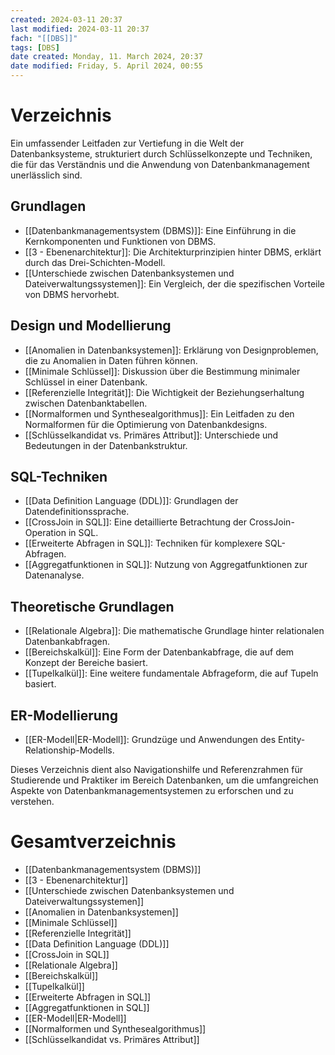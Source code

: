 ```yaml
---
created: 2024-03-11 20:37
last modified: 2024-03-11 20:37
fach: "[[DBS]]"
tags: [DBS]
date created: Monday, 11. March 2024, 20:37
date modified: Friday, 5. April 2024, 00:55
---
```


# Verzeichnis

Ein umfassender Leitfaden zur Vertiefung in die Welt der Datenbanksysteme, strukturiert durch Schlüsselkonzepte und Techniken, die für das Verständnis und die Anwendung von Datenbankmanagement unerlässlich sind.

## Grundlagen
- [[Datenbankmanagementsystem (DBMS)]]: Eine Einführung in die Kernkomponenten und Funktionen von DBMS.
- [[3 - Ebenenarchitektur]]: Die Architekturprinzipien hinter DBMS, erklärt durch das Drei-Schichten-Modell.
- [[Unterschiede zwischen Datenbanksystemen und Dateiverwaltungssystemen]]: Ein Vergleich, der die spezifischen Vorteile von DBMS hervorhebt.

## Design und Modellierung
- [[Anomalien in Datenbanksystemen]]: Erklärung von Designproblemen, die zu Anomalien in Daten führen können.
- [[Minimale Schlüssel]]: Diskussion über die Bestimmung minimaler Schlüssel in einer Datenbank.
- [[Referenzielle Integrität]]: Die Wichtigkeit der Beziehungserhaltung zwischen Datenbanktabellen.
- [[Normalformen und Synthesealgorithmus]]: Ein Leitfaden zu den Normalformen für die Optimierung von Datenbankdesigns.
- [[Schlüsselkandidat vs. Primäres Attribut]]: Unterschiede und Bedeutungen in der Datenbankstruktur.

## SQL-Techniken
- [[Data Definition Language (DDL)]]: Grundlagen der Datendefinitionssprache.
- [[CrossJoin in SQL]]: Eine detaillierte Betrachtung der CrossJoin-Operation in SQL.
- [[Erweiterte Abfragen in SQL]]: Techniken für komplexere SQL-Abfragen.
- [[Aggregatfunktionen in SQL]]: Nutzung von Aggregatfunktionen zur Datenanalyse.

## Theoretische Grundlagen
- [[Relationale Algebra]]: Die mathematische Grundlage hinter relationalen Datenbankabfragen.
- [[Bereichskalkül]]: Eine Form der Datenbankabfrage, die auf dem Konzept der Bereiche basiert.
- [[Tupelkalkül]]: Eine weitere fundamentale Abfrageform, die auf Tupeln basiert.

## ER-Modellierung
- [[ER-Modell|ER-Modell]]: Grundzüge und Anwendungen des Entity-Relationship-Modells.

Dieses Verzeichnis dient also Navigationshilfe und Referenzrahmen für Studierende und Praktiker im Bereich Datenbanken, um die umfangreichen Aspekte von Datenbankmanagementsystemen zu erforschen und zu verstehen.

# Gesamtverzeichnis

- [[Datenbankmanagementsystem (DBMS)]]
- [[3 - Ebenenarchitektur]]
- [[Unterschiede zwischen Datenbanksystemen und Dateiverwaltungssystemen]]
- [[Anomalien in Datenbanksystemen]]
- [[Minimale Schlüssel]]
- [[Referenzielle Integrität]]
- [[Data Definition Language (DDL)]]
- [[CrossJoin in SQL]]
- [[Relationale Algebra]]
- [[Bereichskalkül]]
- [[Tupelkalkül]]
- [[Erweiterte Abfragen in SQL]]
- [[Aggregatfunktionen in SQL]]
- [[ER-Modell|ER-Modell]]
- [[Normalformen und Synthesealgorithmus]]
- [[Schlüsselkandidat vs. Primäres Attribut]]



